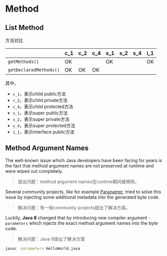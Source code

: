 # Method

## List Method

方法对比

|                        | c_1  | c_2  | c_4  | s_1  | s_2  | s_4  | i_1  |
| ---------------------- | ---- | ---- | ---- | ---- | ---- | ---- | ---- |
| `getMethods()`         | OK   |      |      | OK   |      |      | OK   |
| `getDeclaredMethods()` | OK   | OK   | OK   |      |      |      |      |


其中，

- `c_1`，表示child public方法
- `c_2`，表示child private方法
- `c_4`，表示child protected方法
- `s_1`，表示super public方法
- `s_2`，表示super private方法
- `s_4`，表示super protected方法
- `i_1`，表示interface public方法

## Method Argument Names

The well-known issue which Java developers have been facing for years is the fact that method argument names are not preserved at runtime and were wiped out completely.

> 提出问题：method argument names在runtime期间被擦除。

Several community projects, like for example [Paranamer](https://github.com/paul-hammant/paranamer), tried to solve this issue by injecting some additional metadata into the generated byte code.

> 解决问题：有一些community projects提出了解决方案。

Luckily, **Java 8** changed that by introducing new compiler argument `-parameters` which injects the exact method argument names into the byte code.

> 解决问题：Java 8提出了解决方案

```bash
javac -parameters HelloWorld.java
```













